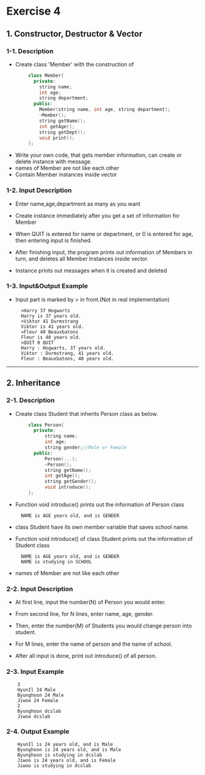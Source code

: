 # Exercise 4

## 1. Constructor, Destructor & Vector

### 1-1. Description

- Create class 'Member' with the construction of


```cpp
        class Member{
          private:
            string name;
            int age;
            string department;
          public:
            Member(string name, int age, string department);
            ~Member();
            string getName();
            int getAge();
            string getDept();
            void print();
        };
```


- Write your own code, that gets member information, can create or delete instance with message.
- names of Member are not like each other
- Contain Member instances inside vector



### 1-2. Input Description

- Enter name,age,department as many as you want

- Create instance immediately after you get a set of information for Member

- When QUIT is entered for name or department, or 0 is entered for age, then entering input is finished.

- After finishing input, the program prints out information of Members in turn, and deletes all Member Instances inside vector.

- Instance prints out messages when it is created and deleted



### 1-3. Input&Output Example

- Input part is marked by > in front.(Not in real implementation)

        >Harry 37 Hogwarts
        Harry is 37 years old.
        >Viktor 41 Durmstrang
        Viktor is 41 years old.
        >Fleur 40 Beauxbatons
        Fleur is 40 years old.
        >QUIT 0 QUIT
        Harry : Hogwarts, 37 years old.
        Viktor : Durmstrang, 41 years old.
        Fleur : Beauxbatons, 40 years old.


---

## 2. Inheritance


### 2-1. Description

- Create class Student that inherits Person class as below.

```cpp
        class Person{
          private:
              string name;
              int age;
              string gender;//Male or Female
          public:
              Person(...);
              ~Person();
              string getName();
              int getAge();
              string getGender();
              void introduce();
        };
```


- Function void introduce() prints out the information of Person class

        NAME is AGE years old, and is GENDER

- class Student have its own member variable that saves school name.

- Function void introduce() of class Student prints out the information of Student class

        NAME is AGE years old, and is GENDER
        NAME is studying in SCHOOL


- names of Member are not like each other



### 2-2. Input Description

- At first line, input the number(N) of Person you would enter.

- From second line, for N lines, enter name, age, gender.

- Then, enter the number(M) of Students you would change person into student.

- For M lines, enter the name of person and the name of school.

- After all input is done, print out introduce() of all person.

### 2-3. Input Example

        3
        HyunIl 24 Male
        Byunghoon 24 Male
        Jiwoo 24 Female
        2
        Byunghoon dcslab
        Jiwoo dcslab

### 2-4. Output Example

        HyunIl is 24 years old, and is Male
        Byunghoon is 24 years old, and is Male
        Byunghoon is studying in dcslab
        Jiwoo is 24 years old, and is Female
        Jiwoo is studying in dcslab


